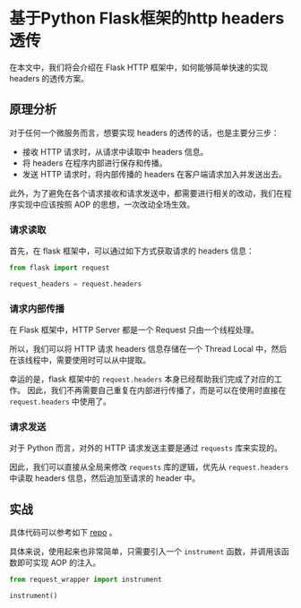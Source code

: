 # 基于Python Flask框架的http headers透传

在本文中，我们将会介绍在 Flask HTTP 框架中，如何能够简单快速的实现 headers 的透传方案。


## 原理分析

对于任何一个微服务而言，想要实现 headers 的透传的话，也是主要分三步：

 - 接收 HTTP 请求时，从请求中读取中 headers 信息。
 - 将 headers 在程序内部进行保存和传播。
 - 发送 HTTP 请求时，将内部传播的 headers 在客户端请求加入并发送出去。

此外，为了避免在各个请求接收和请求发送中，都需要进行相关的改动，我们在程序实现中应该按照 AOP 的思想，一次改动全场生效。

### 请求读取

首先，在 flask 框架中，可以通过如下方式获取请求的 headers 信息：

```python
from flask import request

request_headers = request.headers
```

### 请求内部传播

在 Flask 框架中，HTTP Server 都是一个 Request 只由一个线程处理。

所以，我们可以将 HTTP 请求 headers 信息存储在一个 Thread Local 中，然后在该线程中，需要使用时可以从中提取。

幸运的是，flask 框架中的 `request.headers` 本身已经帮助我们完成了对应的工作。
因此，我们不再需要自己重复在内部进行传播了，而是可以在使用时直接在 `request.headers` 中使用了。

### 请求发送

对于 Python 而言，对外的 HTTP 请求发送主要是通过 `requests` 库来实现的。

因此，我们可以直接从全局来修改 `requests` 库的逻辑，优先从 `request.headers` 中读取 headers 信息，然后追加至请求的 header 中。

## 实战

具体代码可以参考如下 [repo](https://github.com/qa-tools-famliy/header-tracing/tree/main/flask) 。

具体来说，使用起来也非常简单，只需要引入一个 `instrument` 函数，并调用该函数即可实现 AOP 的注入。

```python
from request_wrapper import instrument

instrument()
```

